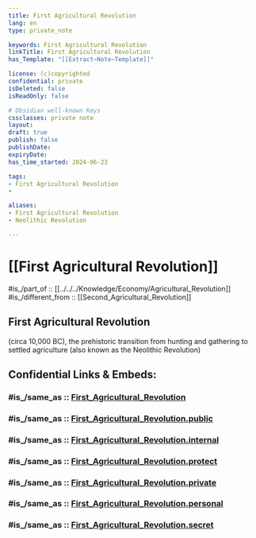 ```yaml
---
title: First Agricultural Revolution
lang: en
type: private_note

keywords: First Agricultural Revolution
linkTitle: First Agricultural Revolution
has_Template: "[[Extract~Note~Template]]" 

license: (c)copyrighted
confidential: private
isDeleted: false
isReadOnly: false

# Obsidian well-known Keys
cssclasses: private note
layout: 
draft: true
publish: false
publishDate:
expiryDate: 
has_time_started: 2024-06-23

tags:
- First Agricultural Revolution
- 

aliases:
- First Agricultural Revolution
- Neolithic Revolution

---
```


# [[First Agricultural Revolution]] 

#is_/part_of :: [[../../../Knowledge/Economy/Agricultural_Revolution]] 
#is_/different_from :: [[Second_Agricultural_Revolution]]  

## First Agricultural Revolution
(circa 10,000 BC), the prehistoric transition from hunting and gathering 
to settled agriculture (also known as the Neolithic Revolution)


## Confidential Links & Embeds: 

### #is_/same_as :: [First_Agricultural_Revolution](/_Standards/Society/Economics/First_Agricultural_Revolution.md) 

### #is_/same_as :: [First_Agricultural_Revolution.public](/_public/Society/Economics/First_Agricultural_Revolution.public.md) 

### #is_/same_as :: [First_Agricultural_Revolution.internal](/_internal/Society/Economics/First_Agricultural_Revolution.internal.md) 

### #is_/same_as :: [First_Agricultural_Revolution.protect](/_protect/Society/Economics/First_Agricultural_Revolution.protect.md) 

### #is_/same_as :: [First_Agricultural_Revolution.private](/_private/Society/Economics/First_Agricultural_Revolution.private.md) 

### #is_/same_as :: [First_Agricultural_Revolution.personal](/_personal/Society/Economics/First_Agricultural_Revolution.personal.md) 

### #is_/same_as :: [First_Agricultural_Revolution.secret](/_secret/Society/Economics/First_Agricultural_Revolution.secret.md)

